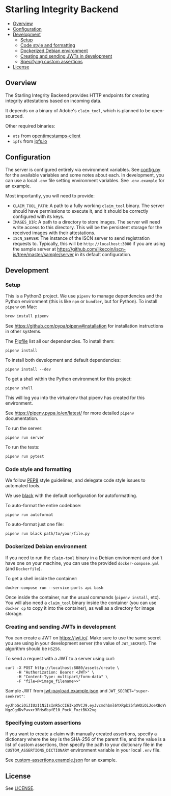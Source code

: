 # Starling Integrity Backend <!-- omit in toc -->

- [Overview](#overview)
- [Configuration](#configuration)
- [Development](#development)
  - [Setup](#setup)
  - [Code style and formatting](#code-style-and-formatting)
  - [Dockerized Debian environment](#dockerized-debian-environment)
  - [Creating and sending JWTs in development](#creating-and-sending-jwts-in-development)
  - [Specifying custom assertions](#specifying-custom-assertions)
- [License](#license)

## Overview

The Starling Integrity Backend provides HTTP endpoints for creating integrity attestations based on incoming data.

It depends on a binary of Adobe's `claim_tool`, which is planned to be open-sourced.

Other required binaries:
- `ots` from [opentimestamps-client](https://github.com/opentimestamps/opentimestamps-client)
- `ipfs` from [ipfs.io](https://ipfs.io)

## Configuration

The server is configured entirely via environment variables. See [config.py](./starlingcaptureapi/config.py) for the available variables and some notes about each. In development, you can use a local `.env` file setting environment variables. See `.env.example` for an example.

Most importantly, you will need to provide:
* `CLAIM_TOOL_PATH`: A path to a fully working `claim_tool` binary. The server should have permissions to execute it, and it should be correctly configured with its keys.
* `IMAGES_DIR`: A path to a directory to store images. The server will need write access to this directory. This will be the persistent storage for the received images with their attestations.
* `ISCN_SERVER`: The instance of the ISCN server to send registration requests to. Typically, this will be `http://localhost:3000` if you are using the sample server at https://github.com/likecoin/iscn-js/tree/master/sample/server in its default configuration.

## Development

### Setup

This is a Python3 project.  We use `pipenv` to manage dependencies and the Python environment (this is like `npm` or `bundler`, but for Python). To install `pipenv` on Mac:
```bash
brew install pipenv
```

See https://github.com/pypa/pipenv#installation for installation instructions in other systems.

The [Pipfile](./Pipfile) list all our dependencies. To install them:
 ```
 pipenv install
 ```

 To install both development and default dependencies:
 ```
 pipenv install --dev
 ```

To get a shell within the Python environment for this project:
```
pipenv shell
```
This will log you into the virtualenv that pipenv has created for this environment.

See https://pipenv.pypa.io/en/latest/ for more detailed `pipenv` documentation.

To run the server:
```
pipenv run server
```

To run the tests:
```
pipenv run pytest
```

### Code style and formatting

We follow [PEP8](https://www.python.org/dev/peps/pep-0008/) style guidelines, and delegate code style issues to automated tools.

We use [black](https://black.readthedocs.io/) with the default configuration for autoformatting.

To auto-format the entire codebase:
```
pipenv run autoformat
```

To auto-format just one file:
```
pipenv run black path/to/your/file.py
```

### Dockerized Debian environment

If you need to run the `claim-tool` binary in a Debian environment and don't have one on your machine, you can use the provided `docker-compose.yml` (and `Dockerfile`).

To get a shell inside the container:
```
docker-compose run --service-ports api bash
```

Once inside the container, run the usual commands (`pipenv install`, etc). You will also need a `claim_tool` binary inside the container (you can use `docker cp` to copy it into the container), as well as a directory for image storage.

### Creating and sending JWTs in development

You can create a JWT on https://jwt.io/. Make sure to use the same secret you are using in your development server (the value of `JWT_SECRET`). The algorithm should be `HS256`.

To send a request with a JWT to a server using curl:
```
curl -X POST http://localhost:8080/assets/create \
     -H "Authorization: Bearer <JWT>" \
     -H "Content-Type: multipart/form-data" \
     -F "file=@<image_filename>>"
```

Sample JWT from [jwt-payload.example.json](jwt-payload.example.json) and `JWT_SECRET="super-seekret"`:
```
eyJhbGciOiJIUzI1NiIsInR5cCI6IkpXVCJ9.eyJvcmdhbml6YXRpb25faWQiOiJoeXBoYWNvb3AiLCJhdXRob3IiOnsidHlwZSI6IlBlcnNvbiIsImlkZW50aWZpZXIiOiJodHRwczovL2h5cGhhLmNvb3AiLCJuYW1lIjoiQmVuZWRpY3QgTGF1In0sInR3aXR0ZXIiOnsidHlwZSI6Ik9yZ2FuaXphdGlvbiIsImlkZW50aWZpZXIiOiJodHRwczovL2h5cGhhLmNvb3AiLCJuYW1lIjoiSHlwaGFDb29wIn0sImNvcHlyaWdodCI6IkNvcHlyaWdodCAoQykgMjAyMSBIeXBoYSBXb3JrZXIgQ28tb3BlcmF0aXZlLiBBbGwgUmlnaHRzIFJlc2VydmVkLiJ9.9l-NgzCgdDvPavxr3RHs6bpfE10_PocK_FxztBKX2vg
```

### Specifying custom assertions

If you want to create a claim with manually created assertions, specify a dictionary where the key is the SHA-256 of the parent file, and the value is a list of custom assertions, then specify the path to your dictionary file in the `CUSTOM_ASSERTIONS_DICTIONARY` environment variable in your local `.env` file.

See [custom-assertions.example.json](custom-assertions.example.json) for an example.

## License

See [LICENSE](LICENSE).
